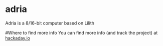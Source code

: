 # adria
Adria is a 8/16-bit computer based on Lilith

#Where to find more info
You can find more info (and track the project) at [hackaday.io](https://hackaday.io/project/177856-adria-a-65c816-based-computer)

